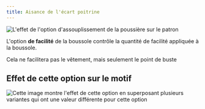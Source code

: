```yaml
---
title: Aisance de l'écart poitrine
---
```


![L'effet de l'option d'assouplissement de la poussière sur le patron](sample.png)

L'option **de facilité** de la boussole contrôle la quantité de facilité appliquée à la boussole.

<Note>Cela ne facilitera pas le vêtement, mais seulement le point de buste</Note>

## Effet de cette option sur le motif

![Cette image montre l'effet de cette option en superposant plusieurs variantes qui ont une valeur différente pour cette option](bella_bustspanease_sample.svg "Effet de cette option sur le motif")
